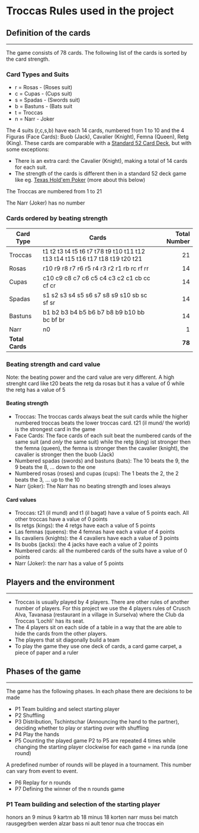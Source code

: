 

# Troccas Rules used in the project

## Definition of the cards
---

The game consists of 78 cards. The following list of the cards is sorted by the card strength.

### Card Types and Suits
* r = Rosas - (Roses suit)
* c = Cupas - (Cups suit)
* s = Spadas - (Swords suit)
* b = Bastuns - (Bats suit
* t = Troccas
* n = Narr - Joker

The 4 suits (r,c,s,b) have each 14 cards, numbered from 1 to 10 and the 4 Figuras (Face Cards): Buob (Jack), Cavalier (Knight), Femna (Queen), Retg (King).
These cards are comparable with a [Standard 52 Card Deck](https://en.wikipedia.org/wiki/Standard_52-card_deck), but with some exceptions:
* There is an extra card: the Cavalier (Knight), making a total of 14 cards for each suit.
* The strength of the cards is different then in a standard 52 deck game like eg. [Texas Hold'em Poker](https://en.wikipedia.org/wiki/Texas_hold_%27em) (more about this below)

The Troccas are numbered from 1 to 21

The Narr (Joker) has no number

### Cards ordered by beating strength
| Card Type | Cards | Total Number |
|---|---|---:|
| Troccas | t1 t2 t3 t4 t5 t6 t7 t78 t9 t10 t11 t12 t13 t14 t15 t16 t17 t18 t19 t20 t21 | 21 |
| Rosas | r10 r9 r8 r7 r6 r5 r4 r3 r2 r1 rb rc rf rr | 14 |
| Cupas | c10 c9 c8 c7 c6 c5 c4 c3 c2 c1 cb cc cf cr | 14 |
| Spadas | s1 s2 s3 s4 s5 s6 s7 s8 s9 s10 sb sc sf sr | 14 |
| Bastuns | b1 b2 b3 b4 b5 b6 b7 b8 b9 b10 bb bc bf br | 14 |
| Narr | n0 | 1 |
| **Total Cards** ||**78**|


### Beating strength and card value
Note: the beating power and the card value are very different. A high strenght card like t20 beats the retg da rosas but it has a value of 0 while the retg has a value of 5

#### Beating strength
* Troccas: The troccas cards always beat the suit cards while the higher numbered troccas beats the lower troccas card. t21 (il mund/ the world) is the strongest card in the game
*  Face Cards: The face cards of each suit beat the numbered cards of the same suit (and *only* the same suit) while the retg (king) ist stronger then the femna (queen), the femna is stronger then the cavalier (knight), the cavalier is stronger then the buob (Jack) 
* Numbered spadas (swords) and bastuns (bats): The 10 beats the 9, the 9 beats the 8, ... down to the one
* Numbered rosas (roses) and cupas (cups): The 1 beats the 2, the 2 beats the 3, ... up to the 10 
* Narr (joker): The Narr has no beating strength and loses always

#### Card values
* Troccas: t21 (il mund) and t1 (il bagat) have a value of 5 points each. All other troccas have a value of 0 points
* Ils retgs (kings): the 4 retgs have each a value of 5 points  
* Las femnas (queens): the 4 femnas have each a value of 4 points
* Ils cavaliers (knights): the 4 cavaliers have each a value of 3 points
* Ils buobs (jacks): the 4 jacks have each a value of 2 points
* Numbered cards: all the numbered cards of the suits have a value of 0 points
* Narr (Joker): the narr has a value of 5 points

## Players and the environment
---
* Troccas is usually played by 4 players. There are other rules of another number of players. For this project we use the 4 players rules of Crusch Alva, Tavanasa (restaurant in a village in Surselva) where the Club da Troccas 'Lochli' has its seat.
* The 4 players sit on each side of a table in a way that the are able to hide the cards from the other players.
* The players that sit diagonally build a team
* To play the game they use one deck of cards, a card game carpet, a piece of paper and a ruler


## Phases of the game
---
The game has the following phases. In each phase there are decisions to be made
* P1 Team building and select starting player 
* P2 Shuffling
* P3 Distribution, Tschintschar (Announcing the hand to the partner),  deciding whether to play or starting over with shuffling
* P4 Play the hands
* P5 Counting the played game
P2 to P5 are repeated 4 times while changing the starting player clockwise for each game = ina runda (one round)

A predefined number of rounds will be played in a tournament. This number can vary from event to event.
* P6 Replay for n rounds
* P7 Defining the winner of the n rounds game

### P1 Team building and selection of the starting player


honors
an 9 minus 9 kartrn
ab 18 minus 18 korten
narr muss bei match rausgegrben werden
alzar bass ni ault tenor nua che troccas ein

